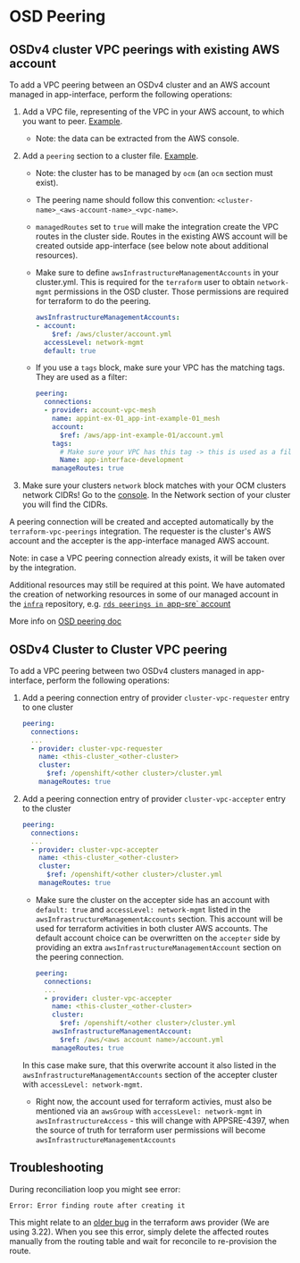 # OSD Peering

## OSDv4 cluster VPC peerings with existing AWS account

To add a VPC peering between an OSDv4 cluster and an AWS account managed in app-interface, perform the following operations:

1. Add a VPC file, representing of the VPC in your AWS account, to which you want to peer. [Example](/data/aws/app-sre/vpcs/app-sre-vpc-01.yml).

    * Note: the data can be extracted from the AWS console.

2. Add a `peering` section to a cluster file. [Example](https://gitlab.cee.redhat.com/service/app-interface/-/blob/53aefce89c24fdb4283880e44378234efc42d66a/data/openshift/app-sre-stage-01/cluster.yml#L68).

    * Note: the cluster has to be managed by `ocm` (an `ocm` section must exist).
    * The peering name should follow this convention: `<cluster-name>_<aws-account-name>_<vpc-name>`.
    * `managedRoutes` set to `true` will make the integration create the VPC routes in the cluster side.  Routes in the existing AWS account will be created outside app-interface (see below note about additional resources).
    * Make sure to define `awsInfrastructureManagementAccounts` in your cluster.yml. This is required for the `terraform` user to obtain `network-mgmt` permissions in the OSD cluster. Those permissions are required for terraform to do the peering.

      ```yaml
      awsInfrastructureManagementAccounts:
      - account:
          $ref: /aws/cluster/account.yml
        accessLevel: network-mgmt
        default: true
      ```

    * If you use a `tags` block, make sure your VPC has the matching tags. They are used as a filter:

      ```yaml
      peering:
        connections:
        - provider: account-vpc-mesh
          name: appint-ex-01_app-int-example-01_mesh
          account:
            $ref: /aws/app-int-example-01/account.yml
          tags:
            # Make sure your VPC has this tag -> this is used as a filter!
            Name: app-interface-development
          manageRoutes: true
      ```

3. Make sure your clusters `network` block matches with your OCM clusters network CIDRs!
Go to the [console](https://console.redhat.com/openshift). In the Network section of your cluster you will find the CIDRs.

A peering connection will be created and accepted automatically by the `terraform-vpc-peerings` integration.
The requester is the cluster's AWS account and the accepter is the app-interface managed AWS account.

Note: in case a VPC peering connection already exists, it will be taken over by the integration.

Additional resources may still be required at this point. We have automated the creation of networking resources in some of our managed account in the [`infra`](https://gitlab.cee.redhat.com/app-sre/infra) repository, e.g. [`rds peerings in `app-sre` account](https://gitlab.cee.redhat.com/app-sre/infra/blob/master/terraform/app-sre/rds-vpc-subnets.tf)

More info on [OSD peering doc](https://docs.openshift.com/dedicated/4/cloud_infrastructure_access/dedicated-aws-peering.html)

## OSDv4 Cluster to Cluster VPC peering

To add a VPC peering between two OSDv4 clusters managed in app-interface, perform the following operations:

1. Add a peering connection entry of provider `cluster-vpc-requester` entry to one cluster
  
    ```yaml
    peering:
      connections:
      ...
      - provider: cluster-vpc-requester
        name: <this-cluster_<other-cluster>
        cluster:
          $ref: /openshift/<other cluster>/cluster.yml
        manageRoutes: true
    ```

2. Add a peering connection entry of provider `cluster-vpc-accepter` entry to the cluster
   
    ```yaml
    peering:
      connections:
      ...
      - provider: cluster-vpc-accepter
        name: <this-cluster_<other-cluster>
        cluster:
          $ref: /openshift/<other cluster>/cluster.yml
        manageRoutes: true
    ```

    * Make sure the cluster on the accepter side has an account with `default: true` and `accessLevel: network-mgmt` listed in the `awsInfrastructureManagementAccounts` section. This account will be used for terraform activities in both cluster AWS accounts. The default account choice can be overwritten on the `accepter` side by providing an extra `awsInfrastructureManagementAccount` section on the peering connection.
  
      ```yaml
      peering:
        connections:
        ...
        - provider: cluster-vpc-accepter
          name: <this-cluster_<other-cluster>
          cluster:
            $ref: /openshift/<other cluster>/cluster.yml
          awsInfrastructureManagementAccount:
            $ref: /aws/<aws account name>/account.yml
          manageRoutes: true
      ```

    In this case make sure, that this overwrite account it also listed in the `awsInfrastructureManagementAccounts` section of the accepter cluster with `accessLevel: network-mgmt`.

    * Right now, the account used for terraform activies, must also be mentioned via an `awsGroup` with `accessLevel: network-mgmt` in `awsInfrastructureAccess` - this will change with APPSRE-4397, when the source of truth for terraform user permissions will become `awsInfrastructureManagementAccounts`

## Troubleshooting

During reconciliation loop you might see error:

```
Error: Error finding route after creating it
```

This might relate to an [older bug](https://github.com/hashicorp/terraform-provider-aws/issues/12073) in the terraform aws provider (We are using 3.22).
When you see this error, simply delete the affected routes manually from the routing table and wait for reconcile to re-provision the route.
